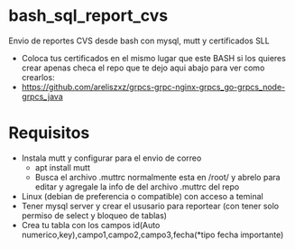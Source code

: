 # bash_sql_report_cvs
Envio de reportes CVS desde bash con mysql, mutt y certificados SLL
* Coloca tus certificados en el mismo lugar que este BASH si los quieres crear apenas checa el repo que te dejo aqui abajo para ver como crearlos:
* https://github.com/areliszxz/grpcs-grpc-nginx-grpcs_go-grpcs_node-grpcs_java 

# Requisitos
* Instala mutt y configurar para el envio de correo
  * apt install mutt
  * Busca el archivo .muttrc normalmente esta en /root/ y abrelo para editar y agregale la info de del archivo .muttrc del repo
* Linux (debian de preferencia o compatible) con acceso a teminal 
* Tener mysql server y crear el ususario para reportear (con tener solo permiso de select y bloqueo de tablas)
 * Crea tu tabla con los campos id(Auto numerico,key),campo1,campo2,campo3,fecha(*tipo fecha importante)
